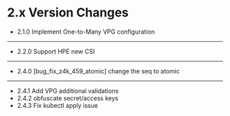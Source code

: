 2.x Version Changes
===================
* 2.1.0 Implement One-to-Many VPG configuration
-----------------------------------------------
* 2.2.0 Support HPE new CSI
-----------------------------------------------
* 2.4.0 [bug_fix_z4k_459_atomic] change the seq to atomic
---------------------------------------------------------
* 2.4.1 Add VPG additional validations
* 2.4.2 obfuscate secret/access keys
* 2.4.3 Fix kubectl apply issue
